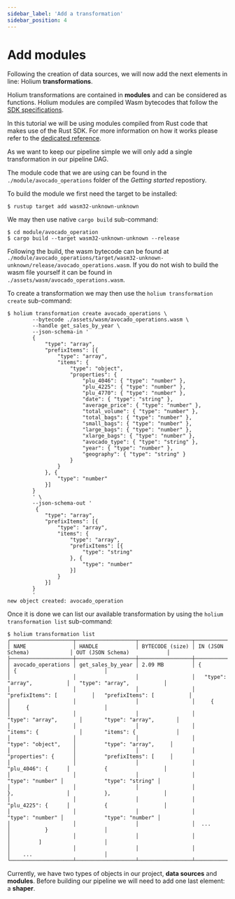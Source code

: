 ```yaml
---
sidebar_label: 'Add a transformation'
sidebar_position: 4
---
```


# Add modules

Following the creation of data sources, we will now add the next elements in line: Holium **transformations**.

Holium transformations are contained in **modules** and can be considered as functions. Holium
modules are compiled Wasm bytecodes that follow the [SDK specifications](../reference/sdk/specifications.md).

In this tutorial we will be using modules compiled from Rust code that makes use of the Rust SDK. For 
more information on how it works please refer to the [dedicated reference](../reference/sdk/rust-sdk/usage.md).

As we want to keep our pipeline simple we will only add a single transformation in our pipeline DAG.

The module code that we are using can be found in the `./module/avocado_operations` folder of the
_Getting started_ repostiory.

To build the module we first need the target to be installed:
```shell
$ rustup target add wasm32-unknown-unknown
```

We may then use native `cargo build` sub-command:
```shell
$ cd module/avocado_operation
$ cargo build --target wasm32-unknown-unknown --release
```

Following the build, the wasm bytecode can be found at `./module/avocado_operations/target/wasm32-unknown-unknown/release/avocado_operations.wasm`.
If you do not wish to build the wasm file yourself it can be found in `./assets/wasm/avocado_operations.wasm`.

To create a transformation we may then use the `holium transformation create` sub-command:

```shell
$ holium transformation create avocado_operations \
        --bytecode ./assets/wasm/avocado_operations.wasm \
        --handle get_sales_by_year \
        --json-schema-in '
        {
            "type": "array",
            "prefixItems": [{
                "type": "array",
                "items": {
                    "type": "object",
                    "properties": {
                        "plu_4046": { "type": "number" },
                        "plu_4225": { "type": "number" },
                        "plu_4770": { "type": "number" },
                        "date": { "type": "string" },
                        "average_price": { "type": "number" },
                        "total_volume": { "type": "number" },
                        "total_bags": { "type": "number" },
                        "small_bags": { "type": "number" },
                        "large_bags": { "type": "number" },
                        "xlarge_bags": { "type": "number" },
                        "avocado_type": { "type": "string" },
                        "year": { "type": "number" },
                        "geography": { "type": "string" }
                    }
                }
            }, {
                "type": "number"
            }]
        }
        ' \
        --json-schema-out '
         {
            "type": "array",
            "prefixItems": [{
                "type": "array",
                "items": {
                    "type": "array",
                    "prefixItems": [{
                        "type": "string"
                    }, {
                        "type": "number"
                    }]
                }
            }]
        }
        '
new object created: avocado_operation
```


Once it is done we can list our available transformation by using the `holium transformation list`
sub-command:

```shell
$ holium transformation list
┌────────────────────┬───────────────────┬─────────────────┬──────────────────────────────┬──────────────────────────────┐
│ NAME               │ HANDLE            │ BYTECODE (size) │ IN (JSON Schema)             │ OUT (JSON Schema)            │
├────────────────────┼───────────────────┼─────────────────┼──────────────────────────────┼──────────────────────────────┤
│ avocado_operations │ get_sales_by_year │ 2.09 MB         │ {                            │ {                            │
│                    │                   │                 │   "type": "array",           │   "type": "array",           │
│                    │                   │                 │   "prefixItems": [           │   "prefixItems": [           │
│                    │                   │                 │     {                        │     {                        │
│                    │                   │                 │       "type": "array",       │       "type": "array",       │
│                    │                   │                 │       "items": {             │       "items": {             │
│                    │                   │                 │         "type": "object",    │         "type": "array",     │
│                    │                   │                 │         "properties": {      │         "prefixItems": [     │
│                    │                   │                 │           "plu_4046": {      │           {                  │
│                    │                   │                 │             "type": "number" │             "type": "string" │
│                    │                   │                 │           },                 │           },                 │
│                    │                   │                 │           "plu_4225": {      │           {                  │
│                    │                   │                 │             "type": "number" │             "type": "number" │
│                    │                   │                 │  ...                         │           }                  │
│                    │                   │                 │                              │         ]                    │
│                    │                   │                 │                              │    ...                       │
└────────────────────┴───────────────────┴─────────────────┴──────────────────────────────┴──────────────────────────────┘
```

Currently, we have two types of objects in our project, **data sources** and **modules**. Before building our
pipeline we will need to add one last element: a **shaper**.

